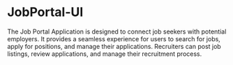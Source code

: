 # JobPortal-UI
The Job Portal Application is designed to connect job seekers with potential employers. It provides a seamless experience for users to search for jobs, apply for positions, and manage their applications. Recruiters can post job listings, review applications, and manage their recruitment process.

